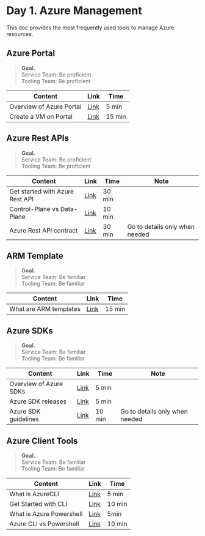 # Day 1. Azure Management
This doc provides the most frequently used tools to manage Azure resources.


## Azure Portal
> __Goal.__ <br>
> Service Team: Be proficient <br>
> Tooling Team: Be proficient 

| Content | Link |  Time  |
|---------|------|--------|
| Overview of Azure Portal | [Link](https://docs.microsoft.com/en-us/azure/azure-portal/azure-portal-overview) | 5 min |
| Create a VM on Portal | [Link](https://docs.microsoft.com/en-us/azure/virtual-machines/windows/quick-create-portal?toc=/azure/azure-portal/toc.json&bc=/azure/azure-portal/breadcrumb/toc.json) | 15 min |


## Azure Rest APIs
> __Goal.__ <br>
> Service Team: Be proficient <br>
> Tooling Team: Be proficient 

| Content | Link |  Time  | Note |
|---------|------|--------|------|
| Get started with Azure Rest API | [Link](https://docs.microsoft.com/en-us/rest/api/azure/) | 30 min |
| Control-Plane vs Data-Plane| [Link](https://docs.microsoft.com/en-us/azure/azure-resource-manager/management/control-plane-and-data-plane) | 10 min |
| Azure Rest API contract | [Link](https://github.com/Azure/azure-resource-manager-rpc) | 30 min | Go to details only when needed |


## ARM Template
> __Goal.__ <br>
> Service Team: Be familiar <br>
> Tooling Team: Be familiar

| Content | Link |  Time  |
|---------|------|--------|
| What are ARM templates | [Link](https://docs.microsoft.com/en-us/azure/azure-resource-manager/templates/overview) | 15 min |


## Azure SDKs
> __Goal.__ <br>
> Service Team: Be familiar <br>
> Tooling Team: Be familiar 

| Content | Link |  Time  | Note |
|---------|------|--------|--------|
| Overview of Azure SDKs | [Link](https://azure.microsoft.com/en-us/downloads/) | 5 min | |
| Azure SDK releases | [Link](https://azure.github.io/azure-sdk/) | 5 min | |
| Azure SDK guidelines | [Link](https://azure.github.io/azure-sdk/general_introduction.html) | 10 min | Go to details only when needed |


## Azure Client Tools
> __Goal.__ <br>
> Service Team: Be familiar <br>
> Tooling Team: Be familiar

| Content | Link |  Time  |
|---------|------|--------|
| What is AzureCLI | [Link](https://docs.microsoft.com/en-us/cli/azure/what-is-azure-cli) | 5 min |
| Get Started with CLI | [Link](https://docs.microsoft.com/en-us/cli/azure/get-started-with-azure-cli) | 10 min |
| What is Azure Powershell | [Link](https://docs.microsoft.com/en-us/powershell/azure/new-azureps-module-az) | 5min |
| Azure CLI vs Powershell | [Link](https://docs.microsoft.com/en-us/cli/azure/choose-the-right-azure-command-line-tool) | 10 min |

